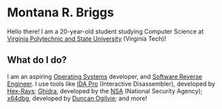 # Montana R. Briggs

Hello there! I am a 20-year-old student studying Computer Science at [Virginia Polytechnic and State University](https://www.vt.edu/academics/majors/computer-science.html) (Virginia Tech)!

## What do I do?

I am an aspiring [Operating Systems](https://en.wikipedia.org/wiki/Operating_system) developer, and [Software Reverse Engineer](https://en.wikipedia.org/wiki/Reverse_engineering#Software). I use tools like [IDA Pro](https://hex-rays.com/IDA-pro/) (Interactive Disassembler), developed by [Hex-Rays](https://hex-rays.com); [Ghidra](https://ghidra-sre.org), developed by the [NSA](https://www.nsa.gov/) (National Security Agency); [x64dbg](https://x64dbg.com/), developed by [Duncan Ogilvie](https://github.com/mrexodia); and more!
